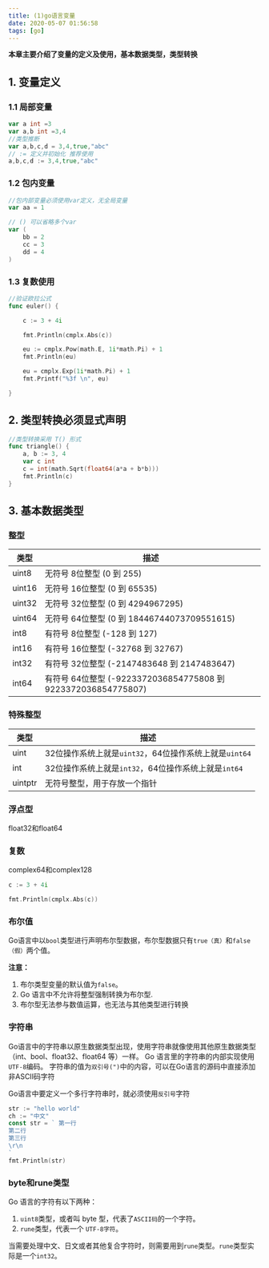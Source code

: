 ```yaml
---
title: (1)go语言变量
date: 2020-05-07 01:56:58
tags: [go]
---
```


**本章主要介绍了变量的定义及使用，基本数据类型，类型转换**

<!-- more -->

## 1. 变量定义

### 1.1 局部变量

```go
var a int =3
var a,b int =3,4
//类型推断
var a,b,c,d = 3,4,true,"abc"
// := 定义并初始化 推荐使用
a,b,c,d := 3,4,true,"abc"
```

### 1.2 包内变量

```go
//包内部变量必须使用var定义，无全局变量
var aa = 1

// () 可以省略多个var
var (
	bb = 2
	cc = 3
	dd = 4
)
```

### 1.3 复数使用

```go
//验证欧拉公式
func euler() {

	c := 3 + 4i

	fmt.Println(cmplx.Abs(c))

	eu := cmplx.Pow(math.E, 1i*math.Pi) + 1
	fmt.Println(eu)

	eu = cmplx.Exp(1i*math.Pi) + 1
	fmt.Printf("%3f \n", eu)

}
```

## 2. 类型转换必须显式声明

```go
//类型转换采用 T() 形式
func triangle() {
	a, b := 3, 4
	var c int
	c = int(math.Sqrt(float64(a*a + b*b)))
	fmt.Println(c)
}
```

## 3. 基本数据类型

### 整型

| 类型   | 描述                                                         |
| ------ | ------------------------------------------------------------ |
| uint8  | 无符号 8位整型 (0 到 255)                                    |
| uint16 | 无符号 16位整型 (0 到 65535)                                 |
| uint32 | 无符号 32位整型 (0 到 4294967295)                            |
| uint64 | 无符号 64位整型 (0 到 18446744073709551615)                  |
| int8   | 有符号 8位整型 (-128 到 127)                                 |
| int16  | 有符号 16位整型 (-32768 到 32767)                            |
| int32  | 有符号 32位整型 (-2147483648 到 2147483647)                  |
| int64  | 有符号 64位整型 (-9223372036854775808 到 9223372036854775807) |

### 特殊整型

| 类型    | 描述                                                   |
| ------- | ------------------------------------------------------ |
| uint    | 32位操作系统上就是`uint32`，64位操作系统上就是`uint64` |
| int     | 32位操作系统上就是`int32`，64位操作系统上就是`int64`   |
| uintptr | 无符号整型，用于存放一个指针                           |

### 浮点型

float32和float64

### 复数

complex64和complex128

```go
c := 3 + 4i

fmt.Println(cmplx.Abs(c))
```

### 布尔值

Go语言中以`bool`类型进行声明布尔型数据，布尔型数据只有`true（真）`和`false（假）`两个值。

**注意：**

1. 布尔类型变量的默认值为`false`。
2. Go 语言中不允许将整型强制转换为布尔型.
3. 布尔型无法参与数值运算，也无法与其他类型进行转换

### 字符串

Go语言中的字符串以原生数据类型出现，使用字符串就像使用其他原生数据类型（int、bool、float32、float64 等）一样。 Go 语言里的字符串的内部实现使用`UTF-8`编码。 字符串的值为`双引号(")`中的内容，可以在Go语言的源码中直接添加非ASCII码字符

Go语言中要定义一个多行字符串时，就必须使用`反引号`字符

```go
str := "hello world"
ch := "中文"
const str = ` 第一行
第二行
第三行
\r\n
`
fmt.Println(str)
```

### byte和rune类型

Go 语言的字符有以下两种：

1. `uint8`类型，或者叫 byte 型，代表了`ASCII码`的一个字符。
2. `rune`类型，代表一个 `UTF-8字符`。

当需要处理中文、日文或者其他复合字符时，则需要用到`rune`类型。`rune`类型实际是一个`int32`。